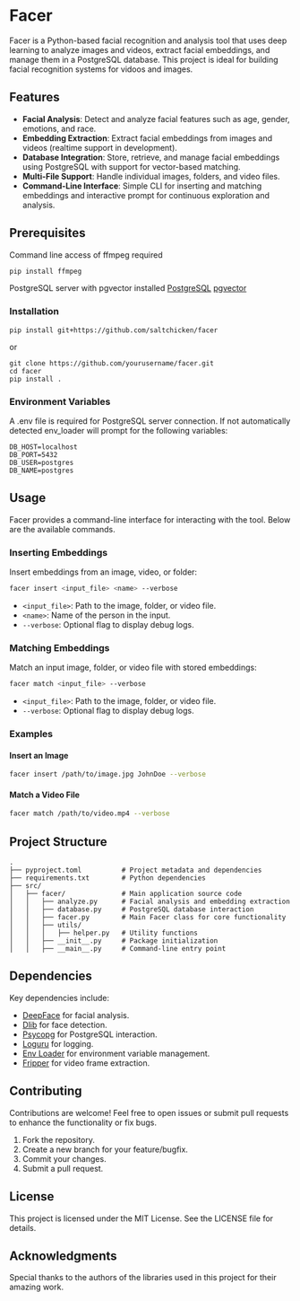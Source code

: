 # Facer

Facer is a Python-based facial recognition and analysis tool that uses deep learning to analyze images and videos, extract facial embeddings, and manage them in a PostgreSQL database. This project is ideal for building facial recognition systems for vidoos and images.

## Features

- **Facial Analysis**: Detect and analyze facial features such as age, gender, emotions, and race.
- **Embedding Extraction**: Extract facial embeddings from images and videos (realtime support in development).
- **Database Integration**: Store, retrieve, and manage facial embeddings using PostgreSQL with support for vector-based matching.
- **Multi-File Support**: Handle individual images, folders, and video files.
- **Command-Line Interface**: Simple CLI for inserting and matching embeddings and interactive prompt for continuous exploration and analysis.

## Prerequisites

Command line access of ffmpeg required
```bash
pip install ffmpeg
```

PostgreSQL server with pgvector installed
[PostgreSQL](https://www.postgresql.org/)
[pgvector](https://github.com/pgvector/pgvector)


### Installation

```
pip install git+https://github.com/saltchicken/facer
```
or
```
git clone https://github.com/yourusername/facer.git
cd facer
pip install .

```

### Environment Variables

A .env file is required for PostgreSQL server connection. If not automatically detected env_loader will prompt for the following variables:

```env
DB_HOST=localhost
DB_PORT=5432
DB_USER=postgres
DB_NAME=postgres
```

## Usage

Facer provides a command-line interface for interacting with the tool. Below are the available commands.

### Inserting Embeddings

Insert embeddings from an image, video, or folder:

```bash
facer insert <input_file> <name> --verbose
```

- `<input_file>`: Path to the image, folder, or video file.
- `<name>`: Name of the person in the input.
- `--verbose`: Optional flag to display debug logs.

### Matching Embeddings

Match an input image, folder, or video file with stored embeddings:

```bash
facer match <input_file> --verbose
```

- `<input_file>`: Path to the image, folder, or video file.
- `--verbose`: Optional flag to display debug logs.

### Examples

#### Insert an Image

```bash
facer insert /path/to/image.jpg JohnDoe --verbose
```

#### Match a Video File

```bash
facer match /path/to/video.mp4 --verbose
```

## Project Structure

```
.
├── pyproject.toml          # Project metadata and dependencies
├── requirements.txt        # Python dependencies
├── src/
│   ├── facer/              # Main application source code
│   │   ├── analyze.py      # Facial analysis and embedding extraction
│   │   ├── database.py     # PostgreSQL database interaction
│   │   ├── facer.py        # Main Facer class for core functionality
│   │   ├── utils/
│   │   │   ├── helper.py   # Utility functions
│   │   ├── __init__.py     # Package initialization
│   │   ├── __main__.py     # Command-line entry point
```

## Dependencies

Key dependencies include:

- [DeepFace](https://github.com/serengil/deepface) for facial analysis.
- [Dlib](http://dlib.net/) for face detection.
- [Psycopg](https://www.psycopg.org/) for PostgreSQL interaction.
- [Loguru](https://github.com/Delgan/loguru) for logging.
- [Env Loader](https://github.com/saltchicken/env_loader) for environment variable management.
- [Fripper](https://github.com/saltchicken/fripper) for video frame extraction.

## Contributing

Contributions are welcome! Feel free to open issues or submit pull requests to enhance the functionality or fix bugs.

1. Fork the repository.
2. Create a new branch for your feature/bugfix.
3. Commit your changes.
4. Submit a pull request.

## License

This project is licensed under the MIT License. See the LICENSE file for details.

## Acknowledgments

Special thanks to the authors of the libraries used in this project for their amazing work.


